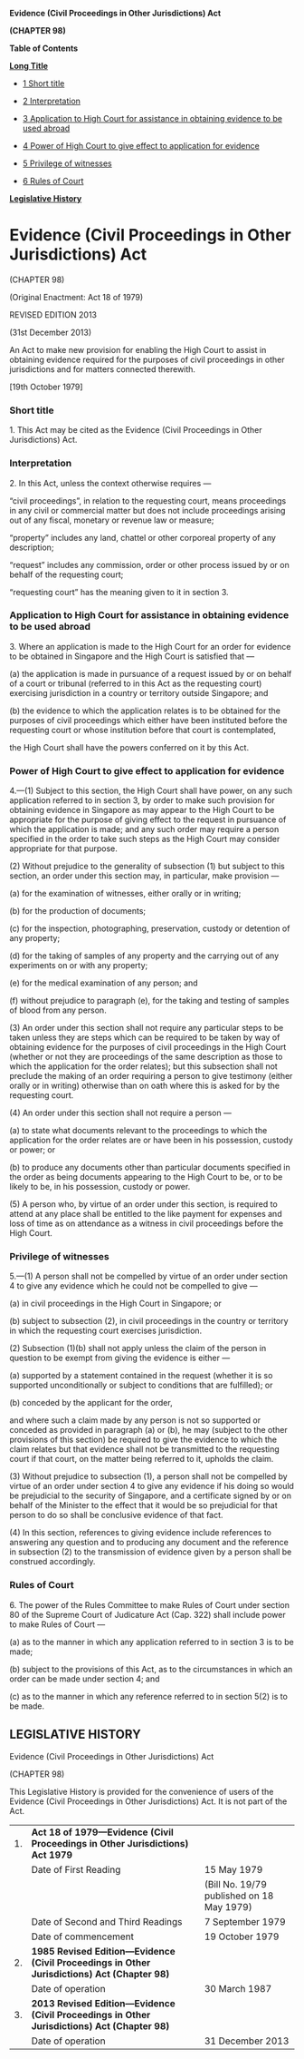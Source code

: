 **Evidence (Civil Proceedings in Other Jurisdictions) Act**

**(CHAPTER 98)**

**Table of Contents**

[**Long Title**](#Evidence-Civil-Proceedings-in-Other-Jurisdictions-Act)

- [1 Short title](#Short-title)

- [2 Interpretation](#Interpretation)

- [3 Application to High Court for assistance in obtaining evidence to be used abroad](#Application-to-High-Court-for-assistance-in-obtaining-evidence-to-be-used-abroad)

- [4 Power of High Court to give effect to application for evidence](#Power-of-High-Court-to-give-effect-to-application-for-evidence)

- [5 Privilege of witnesses](#Privilege-of-witnesses)

- [6 Rules of Court](#Rules-of-Court)

[**Legislative History**](#Legislative-History)

# Evidence (Civil Proceedings in Other Jurisdictions) Act

(CHAPTER 98)

(Original Enactment: Act 18 of 1979)

REVISED EDITION 2013

(31st December 2013)

An Act to make new provision for enabling the High Court to assist in obtaining evidence required for the purposes of civil proceedings in other jurisdictions and for matters connected therewith.

[19th October 1979]

### Short title

1\. This Act may be cited as the Evidence (Civil Proceedings in Other Jurisdictions) Act.

### Interpretation

2\. In this Act, unless the context otherwise requires —

“civil proceedings”, in relation to the requesting court, means proceedings in any civil or commercial matter but does not include proceedings arising out of any fiscal, monetary or revenue law or measure;

“property” includes any land, chattel or other corporeal property of any description;

“request” includes any commission, order or other process issued by or on behalf of the requesting court;

“requesting court” has the meaning given to it in section 3.

### Application to High Court for assistance in obtaining evidence to be used abroad

3\. Where an application is made to the High Court for an order for evidence to be obtained in Singapore and the High Court is satisfied that —

(a) the application is made in pursuance of a request issued by or on behalf of a court or tribunal (referred to in this Act as the requesting court) exercising jurisdiction in a country or territory outside Singapore; and

(b) the evidence to which the application relates is to be obtained for the purposes of civil proceedings which either have been instituted before the requesting court or whose institution before that court is contemplated,

the High Court shall have the powers conferred on it by this Act.

### Power of High Court to give effect to application for evidence

4\.—(1) Subject to this section, the High Court shall have power, on any such application referred to in section 3, by order to make such provision for obtaining evidence in Singapore as may appear to the High Court to be appropriate for the purpose of giving effect to the request in pursuance of which the application is made; and any such order may require a person specified in the order to take such steps as the High Court may consider appropriate for that purpose.

(2) Without prejudice to the generality of subsection (1) but subject to this section, an order under this section may, in particular, make provision —

(a) for the examination of witnesses, either orally or in writing;

(b) for the production of documents;

(c) for the inspection, photographing, preservation, custody or detention of any property;

(d) for the taking of samples of any property and the carrying out of any experiments on or with any property;

(e) for the medical examination of any person; and

(f) without prejudice to paragraph (e), for the taking and testing of samples of blood from any person.

(3) An order under this section shall not require any particular steps to be taken unless they are steps which can be required to be taken by way of obtaining evidence for the purposes of civil proceedings in the High Court (whether or not they are proceedings of the same description as those to which the application for the order relates); but this subsection shall not preclude the making of an order requiring a person to give testimony (either orally or in writing) otherwise than on oath where this is asked for by the requesting court.

(4) An order under this section shall not require a person —

(a) to state what documents relevant to the proceedings to which the application for the order relates are or have been in his possession, custody or power; or

(b) to produce any documents other than particular documents specified in the order as being documents appearing to the High Court to be, or to be likely to be, in his possession, custody or power.

(5) A person who, by virtue of an order under this section, is required to attend at any place shall be entitled to the like payment for expenses and loss of time as on attendance as a witness in civil proceedings before the High Court.

### Privilege of witnesses

5\.—(1) A person shall not be compelled by virtue of an order under section 4 to give any evidence which he could not be compelled to give —

(a) in civil proceedings in the High Court in Singapore; or

(b) subject to subsection (2), in civil proceedings in the country or territory in which the requesting court exercises jurisdiction.

(2) Subsection (1)(b) shall not apply unless the claim of the person in question to be exempt from giving the evidence is either —

(a) supported by a statement contained in the request (whether it is so supported unconditionally or subject to conditions that are fulfilled); or

(b) conceded by the applicant for the order,

and where such a claim made by any person is not so supported or conceded as provided in paragraph (a) or (b), he may (subject to the other provisions of this section) be required to give the evidence to which the claim relates but that evidence shall not be transmitted to the requesting court if that court, on the matter being referred to it, upholds the claim.

(3) Without prejudice to subsection (1), a person shall not be compelled by virtue of an order under section 4 to give any evidence if his doing so would be prejudicial to the security of Singapore, and a certificate signed by or on behalf of the Minister to the effect that it would be so prejudicial for that person to do so shall be conclusive evidence of that fact.

(4) In this section, references to giving evidence include references to answering any question and to producing any document and the reference in subsection (2) to the transmission of evidence given by a person shall be construed accordingly.

### Rules of Court

6\. The power of the Rules Committee to make Rules of Court under section 80 of the Supreme Court of Judicature Act (Cap. 322) shall include power to make Rules of Court —

(a) as to the manner in which any application referred to in section 3 is to be made;

(b) subject to the provisions of this Act, as to the circumstances in which an order can be made under section 4; and

(c) as to the manner in which any reference referred to in section 5(2) is to be made.

## LEGISLATIVE HISTORY

Evidence (Civil Proceedings in Other Jurisdictions) Act

(CHAPTER 98)

This Legislative History is provided for the convenience of users of the Evidence (Civil Proceedings in Other Jurisdictions) Act. It is not part of the Act.

||||
|:-|:-|:-|
|1.|**Act 18 of 1979—Evidence (Civil Proceedings in Other Jurisdictions) Act 1979**|
||Date of First Reading|15 May 1979|
|||(Bill No. 19/79 published on 18 May 1979)|
||Date of Second and Third Readings|7 September 1979|
||Date of commencement|19 October 1979|
|2.|**1985 Revised Edition—Evidence (Civil Proceedings in Other Jurisdictions) Act (Chapter 98)**|
||Date of operation|30 March 1987|
|3.|**2013 Revised Edition—Evidence (Civil Proceedings in Other Jurisdictions) Act (Chapter 98)**|
||Date of operation|31 December 2013|
